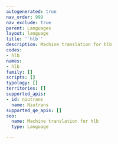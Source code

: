 ```yaml
---
autogenerated: true
nav_order: 999
nav_exclude: true
parent: Languages
layout: language
title: '`hlb`'
description: Machine translation for hlb
codes:
- hlb
names:
- hlb
family: []
scripts: []
typology: []
territories: []
supported_apis:
- id: niutrans
  name: Niutrans
supported_qe_apis: []
seo:
  name: Machine translation for hlb
  type: Language

---
```


